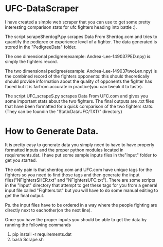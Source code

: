 # UFC-DataScraper
I have created a simple web scraper that 
you can use to get some pretty interesting 
comparison stats for ufc fighters heading into battle :). 

The script scrapeSherdogP.py scrapes Data From Sherdog.com and 
tries to quantify the pedigree or experience level of a fighter. The data generated is stored in the "PedigreeData" folder. 

The one dimensional pedigree(example: Andrea-Lee-149037PED.npy) is simply the fighters record.

The two dimensional pedigree(example: Andrea-Lee-149037twoLen.npy) is the combined record of the fighters opponents: this should theoretically should provide information about the quality of opponents the fighter has faced but it is farfrom accurate in practice(you can tweak it to taste).


The script UFC_scrapeS.py scrapes Data From UFC.com and gives you some important stats about the two fighters. The final outputs are .txt files that have been formatted for a quick comparison of the two fighters stats.(They can be foundin the "StaticDataUFC/TXT/" directory) 

# How to Generate Data. 
It is pretty easy to generate data you simply need to  have to have properly 
formatted inputs and the proper python modules located in requirements.dat. I have put some sample inputs files in the"Input" folder to get you started.

The only pain is that sherdog.com and UFC.com have unique tags 
for the fighters so you need to find those tags and then generate the input files("NFightersSHER.txt" and "NFightersUFC.txt"). There are some scripts in the "Input" directory that attempt to get these tags for you from a general input file called "Fighters.txt" but you will have to do some manual editing to get the final output. 

Ps. the input files have to be ordered in a way where the people fighting are directly next to eachother(on the next line).  


Once you have the proper inputs you should be able to get the data by running the following commands

1. pip install -r requirements.dat
2. bash Scrape.sh 
